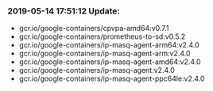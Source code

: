 ### 2019-05-14 17:51:12 Update:

- gcr.io/google-containers/cpvpa-amd64:v0.7.1
- gcr.io/google-containers/prometheus-to-sd:v0.5.2
- gcr.io/google-containers/ip-masq-agent-arm64:v2.4.0
- gcr.io/google-containers/ip-masq-agent-arm:v2.4.0
- gcr.io/google-containers/ip-masq-agent-amd64:v2.4.0
- gcr.io/google-containers/ip-masq-agent:v2.4.0
- gcr.io/google-containers/ip-masq-agent-ppc64le:v2.4.0
